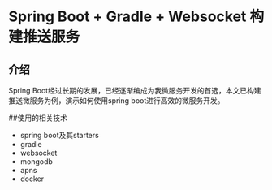 # Spring Boot + Gradle + Websocket 构建推送服务

## 介绍

Spring Boot经过长期的发展，已经逐渐编成为我微服务开发的首选，本文已构建推送微服务为例，演示如何使用spring boot进行高效的微服务开发。

##使用的相关技术

- spring boot及其starters
- gradle
- websocket
- mongodb
- apns
- docker


